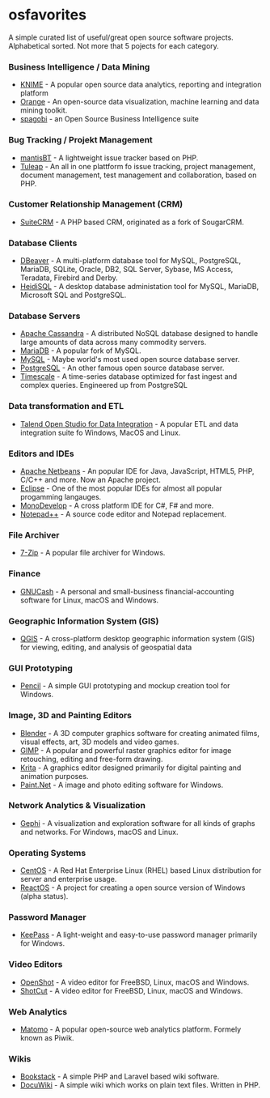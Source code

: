 # osfavorites
A simple curated list of useful/great open source software projects. Alphabetical sorted. Not more that 5 pojects for each category.

### Business Intelligence / Data Mining
* [KNIME](https://www.knime.com/) - A popular open source data analytics, reporting and integration platform
* [Orange](https://orange.biolab.si/) - An open-source data visualization, machine learning and data mining toolkit.
* [spagobi](http://www.spagobi.org/) - an Open Source Business Intelligence suite

### Bug Tracking / Projekt Management
* [mantisBT](http://www.mantisbt.org/) - A lightweight issue tracker based on PHP.
* [Tuleap](https://www.tuleap.org/) - An all in one plattform fo issue tracking, project management, document management, test management and collaboration, based on PHP.

### Customer Relationship Management (CRM)
* [SuiteCRM](https://suitecrm.com/) - A PHP based CRM, originated as a fork of SougarCRM.

### Database Clients
* [DBeaver](https://dbeaver.jkiss.org/) - A multi-platform database tool for MySQL, PostgreSQL, MariaDB, SQLite, Oracle, DB2, SQL Server, Sybase, MS Access, Teradata, Firebird and Derby.
* [HeidiSQL](https://www.heidisql.com/) - A desktop database administation tool for MySQL, MariaDB, Microsoft SQL and PostgreSQL.

### Database Servers
* [Apache Cassandra](http://cassandra.apache.org/) - A distributed NoSQL database designed to handle large amounts of data across many commodity servers.
* [MariaDB](http://mariadb.org/) - A popular fork of MySQL.
* [MySQL](https://dev.mysql.com/downloads/) - Maybe world's most used open source database server.
* [PostgreSQL](https://www.postgresql.org/) - An other famous open source database server.
* [Timescale](http://www.timescale.com/) - A time-series database optimized for fast ingest and complex queries. Engineered up from PostgreSQL

### Data transformation and ETL
* [Talend Open Studio for Data Integration](https://www.talend.com/products/data-integration/data-integration-open-studio/) - A popular ETL and data integration suite fo Windows, MacOS and Linux.

### Editors and IDEs
* [Apache Netbeans](http://netbeans.apache.org/) - An popular IDE for Java, JavaScript, HTML5, PHP, C/C++ and more. Now an Apache project.
* [Eclipse](https://www.eclipse.org/) - One of the most popular IDEs for almost all popular progamming langauges.
* [MonoDevelop](http://www.monodevelop.com/) - A cross platform IDE for C#, F# and more.
* [Notepad++](https://notepad-plus-plus.org/) - A source code editor and Notepad replacement.

### File Archiver
* [7-Zip](http://7-zip.org/) - A popular file archiver for Windows. 

### Finance
* [GNUCash](http://www.gnucash.org/) - A personal and small-business financial-accounting software for Linux, macOS and Windows.

### Geographic Information System (GIS)
* [QGIS](https://qgis.org/en/site/) - A cross-platform desktop geographic information system (GIS) for viewing, editing, and analysis of geospatial data

### GUI Prototyping
* [Pencil](http://pencil.evolus.vn/) - A simple GUI prototyping and mockup creation tool for Windows.

### Image, 3D and Painting Editors
* [Blender](https://www.blender.org/) - A 3D computer graphics software for creating animated films, visual effects, art, 3D models and video games.
* [GIMP](https://www.gimp.org/) - A popular and powerful raster graphics editor for image retouching, editing and free-form drawing. 
* [Krita](https://krita.org/en/) - A graphics editor designed primarily for digital painting and animation purposes.
* [Paint.Net](https://www.getpaint.net/) - A image and photo editing software for Windows.

### Network Analytics & Visualization
* [Gephi](https://gephi.org/) - A visualization and exploration software for all kinds of graphs and networks. For Windows, macOS and Linux.

### Operating Systems
* [CentOS](https://www.centos.org/) - A Red Hat Enterprise Linux (RHEL) based Linux distribution for server and enterprise usage.
* [ReactOS](http://reactos.org/) - A project for creating a open source version of Windows (alpha status).

### Password Manager
* [KeePass](https://keepass.info/) - A light-weight and easy-to-use password manager primarily for Windows.

### Video Editors
* [OpenShot](https://www.openshot.org/) - A video editor for FreeBSD, Linux, macOS and Windows.
* [ShotCut](https://shotcut.org/) - A video editor for FreeBSD, Linux, macOS and Windows.

### Web Analytics
* [Matomo](https://matomo.org/) - A popular open-source web analytics platform. Formely known as Piwik.

### Wikis
* [Bookstack](https://www.bookstackapp.com/) - A simple PHP and Laravel based wiki software.
* [DocuWiki](https://www.dokuwiki.org/) - A simple wiki which works on plain text files. Written in PHP.
